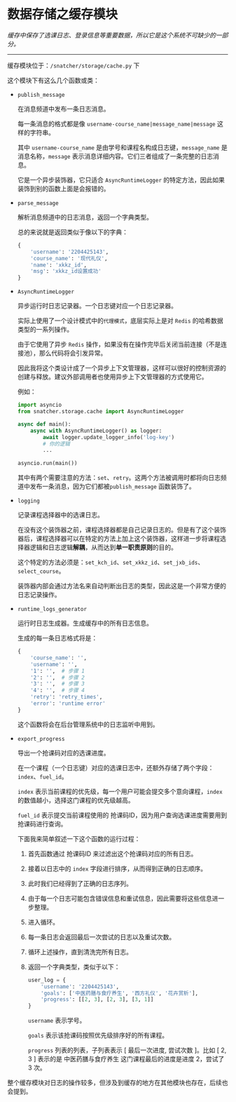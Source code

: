 # 数据存储之缓存模块

*缓存中保存了选课日志、登录信息等重要数据，所以它是这个系统不可缺少的一部分。*

---

缓存模块位于：`/snatcher/storage/cache.py` 下

这个模块下有这么几个函数或类：

- `publish_message`

  在消息频道中发布一条日志消息。

  每一条消息的格式都是像 `username-course_name|message_name|message` 这样的字符串。

  其中 `username-course_name` 是由学号和课程名构成日志键，`message_name` 是消息名称，`message` 表示消息详细内容。它们三者组成了一条完整的日志消息。

  它是一个异步装饰器，它只适合 `AsyncRuntimeLogger` 的特定方法，因此如果装饰到别的函数上面是会报错的。

- `parse_message`

  解析消息频道中的日志消息，返回一个字典类型。

  总的来说就是返回类似于像以下的字典：

  ```python
  {
      'username': '2204425143',
      'course_name': '现代礼仪',
      'name': 'xkkz_id',
      'msg': 'xkkz_id设置成功'
  }
  ```

- `AsyncRuntimeLogger`

  异步运行时日志记录器。一个日志键对应一个日志记录器。

  实际上使用了一个设计模式中的`代理模式`，底层实际上是对 `Redis` 的哈希数据类型的一系列操作。

  由于它使用了异步 `Redis` 操作，如果没有在操作完毕后关闭当前连接（不是连接池），那么代码将会引发异常。

  因此我将这个类设计成了一个异步上下文管理器，这样可以很好的控制资源的创建与释放。建议外部调用者也使用异步上下文管理器的方式使用它。

  例如：

  ```python
  import asyncio
  from snatcher.storage.cache import AsyncRuntimeLogger
  
  async def main():
      async with AsyncRuntimeLogger() as logger:
          await logger.update_logger_info('log-key')
          # 你的逻辑
          ...
          
  asyncio.run(main())
  ```

  其中有两个需要注意的方法：`set`、`retry`。这两个方法被调用时都将向日志频道中发布一条消息，因为它们都被`publish_message` 函数装饰了。

- `logging`

  记录课程选择器中的选课日志。

  在没有这个装饰器之前，课程选择器都是自己记录日志的。但是有了这个装饰器后，课程选择器可以在特定的方法上加上这个装饰器，这样进一步将课程选择器逻辑和日志逻辑**解耦**，从而达到**单一职责原则**的目的。

  这个特定的方法必须是：`set_kch_id`、`set_xkkz_id`、`set_jxb_ids`、`select_course`。

  装饰器内部会通过方法名来自动判断出日志的类型，因此这是一个非常方便的日志记录操作。

- `runtime_logs_generator`

  运行时日志生成器。生成缓存中的所有日志信息。

  生成的每一条日志格式将是：

  ```python
  {
      'course_name': '',
      'username': '',
      '1': '',  # 步骤 1
      '2': '',  # 步骤 2
      '3': '',  # 步骤 3
      '4': '',  # 步骤 4
      'retry': 'retry_times',
      'error': 'runtime error'
  }
  ```

  这个函数将会在后台管理系统中的日志监听中用到。

- `export_progress`

  导出一个抢课码对应的选课进度。

  在一个课程（一个日志键）对应的选课日志中，还额外存储了两个字段：`index`、`fuel_id`。

  `index` 表示当前课程的优先级，每一个用户可能会提交多个意向课程，`index` 的数值越小，选择这门课程的优先级越高。

  `fuel_id` 表示提交当前课程使用的 抢课码ID，因为用户查询选课进度需要用到抢课码进行查询。

  下面我来简单叙述一下这个函数的运行过程：

  1. 首先函数通过 抢课码ID 来过滤出这个抢课码对应的所有日志。

  2. 接着以日志中的 `index` 字段进行排序，从而得到正确的日志顺序。

  3. 此时我们已经得到了正确的日志序列。

  4. 由于每一个日志可能包含错误信息和重试信息，因此需要将这些信息进一步整理。

  5. 进入循环。

  6. 每一条日志会返回最后一次尝试的日志以及重试次数。

  7. 循环上述操作，直到清洗完所有日志。

  8. 返回一个字典类型，类似于以下：

     ```python
     user_log = {
         'username': '2204425143',
         'goals': ['中医药膳与食疗养生', '西方礼仪', '花卉赏析'],
         'progress': [[2, 3], [2, 3], [3, 1]]
     }
     ```

     `username` 表示学号。

     `goals` 表示该抢课码按照优先级排序好的所有课程。

     `progress` 列表的列表，子列表表示 [ 最后一次进度, 尝试次数 ]。比如 [ 2, 3 ] 表示的是 中医药膳与食疗养生 这门课程最后的进度是进度 2，尝试了 3 次。

整个缓存模块对日志的操作较多，但涉及到缓存的地方在其他模块也存在，后续也会提到。
